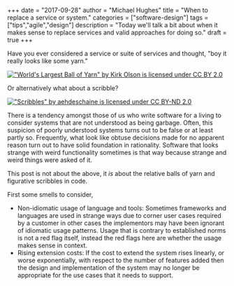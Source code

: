 +++
date = "2017-09-28"
author = "Michael Hughes"
title = "When to replace a service or system."
categories = ["software-design"]
tags = ["tips","agile","design"]
description = "Today we'll talk a bit about when it makes sense to replace services and valid approaches for doing so."
draft = true
+++

Have you ever considered a service or suite of services and thought, "boy it really looks like some yarn."

[!["World's Largest Ball of Yarn" by Kirk Olson is licensed under CC BY 2.0](/images/2017-09-28-when-to-replace/ball_of_yarn.jpg "A large ball of yarn")](https://www.flickr.com/photos/kirkols/4903201376/)

Or alternatively what about a scribble?

[!["Scribbles" by aehdeschaine is licensed under CC BY-ND 2.0](/images/2017-09-28-when-to-replace/scribbles.jpg "Scribbles")](https://www.flickr.com/photos/aehdeschaine/16909136481/in/photolist-rLcKaT-oSdj9V-5Rj8ob-4y7xFv-4dB8uh-3pGE8C-8Pp4Zx-a4G4Ur-8N89BM-4dnf4h-dsGw7z-8jBFuf-5JJMpy-5SG9B1-6VGEPU-4eMyog-3pGwhG-53K7N5-644Um5-psozDC-dxcdDP-k7pQiU-9HWsRj-3aEsKV-dgrBmY-3pBtZr-3pC6yF-dUjQJc-dq2qX-4dB6Cu-DoBbgi-7wyNuQ-f7bcFL-M5ChrA-TTroSk-XdK4cM-oCNPRH-8nyig6-5LWZRz-2SKpre-4prLPn-dmb7sW-qe7tXc-SLY9Pk-qma9U8-772peE-34Ydj3-nCKum-UTeecf-64ouCd)

There is a tendency amongst those of us who write software for a living to consider systems that are not understood as being garbage. Often, this suspicion of poorly understood systems turns out to be false or at least
partly so. Frequently, what look like obtuse decisions made for no apparent reason turn out to have solid foundation in rationality. Software that looks strange with weird functionality sometimes is that way because strange and weird things were asked of it.

This post is not about the above, it _is_ about the relative balls of yarn and figurative scribbles in code.

First some smells to consider,

- Non-idiomatic usage of language and tools: Sometimes frameworks and languages are used in strange ways due to corner user cases required by a customer in other cases the implementors may
have been ignorant of idiomatic usage patterns. Usage that is contrary to established norms is not a red flag itself, instead the red flags here are whether the usage makes sense in context.
- Rising extension costs: If the cost to extend the system rises linearly, or worse exponentially, with respect to the number of features added then the design and implementation of the system 
may no longer be appropriate for the use cases that it needs to support.